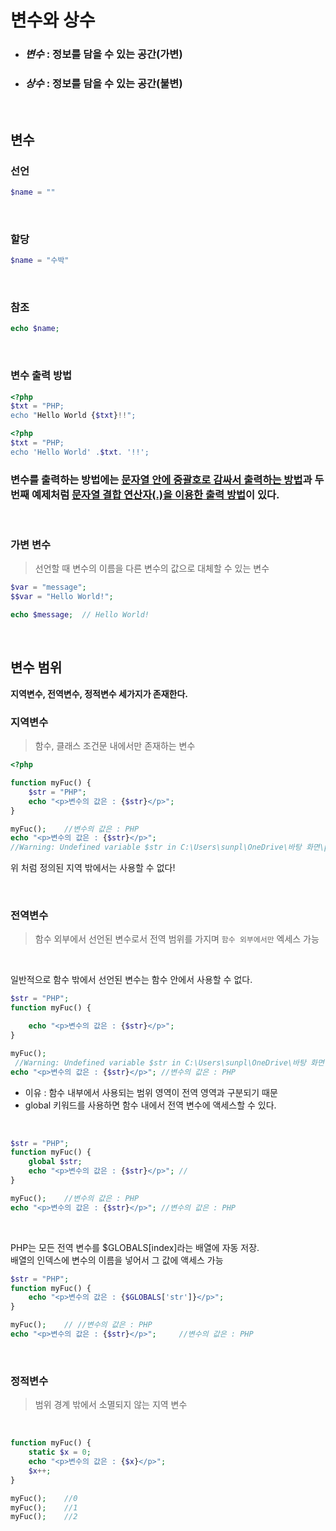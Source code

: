 # 변수와 상수

- ### _변수_ : 정보를 담을 수 있는 공간(가변)
- ### _상수_ : 정보를 담을 수 있는 공간(불변)

<br/>

## **변수**

### 선언

```php
$name = ""
```

<br/>

### 할당

```php
$name = "수박"
```

<br/>

### 참조

```php
echo $name;
```

<br/>

### 변수 출력 방법

```php
<?php
$txt = "PHP;
echo "Hello World {$txt}!!";
```

```php
<?php
$txt = "PHP;
echo 'Hello World' .$txt. '!!';
```

### 변수를 출력하는 방법에는 <U>문자열 안에 중괄호로 감싸서 출력하는 방법</U>과 두 번째 예제처럼 <U>문자열 결합 연산자(.)을 이용한 출력 방법</U>이 있다.

<br/>

### 가변 변수

> 선언할 때 변수의 이름을 다른 변수의 값으로 대체할 수 있는 변수

```php
$var = "message";
$$var = "Hello World!";

echo $message;  // Hello World!
```
<br/>

## 변수 범위

 **지역변수, 전역변수, 정적변수 세가지가 존재한다.**

### 지역변수

> 함수, 클래스 조건문 내에서만 존재하는 변수

```php
<?php

function myFuc() {
    $str = "PHP";
    echo "<p>변수의 값은 : {$str}</p>";
}

myFuc();    //변수의 값은 : PHP
echo "<p>변수의 값은 : {$str}</p>"; 
//Warning: Undefined variable $str in C:\Users\sunpl\OneDrive\바탕 화면\php\hello.php on line 9
```
위 처럼 정의된 지역 밖에서는 사용할 수 없다!

<br/>

### 전역변수
>함수 외부에서 선언된 변수로서 전역 범위를 가지며 `함수 외부에서만` 엑세스 가능

<br/>

일반적으로 함수 밖에서 선언된 변수는 함수 안에서 사용할 수 없다.

```php
$str = "PHP";
function myFuc() {

    echo "<p>변수의 값은 : {$str}</p>";
}

myFuc();   
 //Warning: Undefined variable $str in C:\Users\sunpl\OneDrive\바탕 화면\php\hello.php on line 6
echo "<p>변수의 값은 : {$str}</p>"; //변수의 값은 : PHP
```
- 이유 : 함수 내부에서 사용되는 범위 영역이 전역 영역과 구분되기 때문
- global 키워드를 사용하면 함수 내에서 전역 변수에 액세스할 수 있다.
<br/>

```php
$str = "PHP";
function myFuc() {
    global $str;
    echo "<p>변수의 값은 : {$str}</p>"; //
}

myFuc();    //변수의 값은 : PHP
echo "<p>변수의 값은 : {$str}</p>"; //변수의 값은 : PHP
```

<br/>

PHP는 모든 전역 변수를 $GLOBALS[index]라는 배열에 자동 저장.  <br/>
배열의 인덱스에 변수의 이름을 넣어서 그 값에 액세스 가능
```php
$str = "PHP";
function myFuc() {
    echo "<p>변수의 값은 : {$GLOBALS['str']}</p>";
}

myFuc();    // //변수의 값은 : PHP
echo "<p>변수의 값은 : {$str}</p>";     //변수의 값은 : PHP
```

<br/>

### 정적변수

> 범위 경계 밖에서 소멸되지 않는 지역 변수

<br/>

```php
function myFuc() {
    static $x = 0;
    echo "<p>변수의 값은 : {$x}</p>";
    $x++;
}

myFuc();    //0
myFuc();    //1
myFuc();    //2
```
